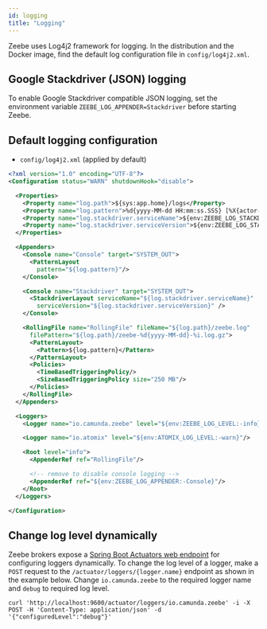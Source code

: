 ```yaml
---
id: logging
title: "Logging"
---
```


Zeebe uses Log4j2 framework for logging. In the distribution and the Docker image, find the default log configuration file in `config/log4j2.xml`.

## Google Stackdriver (JSON) logging

To enable Google Stackdriver compatible JSON logging, set the environment variable `ZEEBE_LOG_APPENDER=Stackdriver` before starting Zeebe.

## Default logging configuration

- `config/log4j2.xml` (applied by default)

```xml
<?xml version="1.0" encoding="UTF-8"?>
<Configuration status="WARN" shutdownHook="disable">

  <Properties>
    <Property name="log.path">${sys:app.home}/logs</Property>
    <Property name="log.pattern">%d{yyyy-MM-dd HH:mm:ss.SSS} [%X{actor-name}] [%t] %-5level %logger{36} - %msg%n</Property>
    <Property name="log.stackdriver.serviceName">${env:ZEEBE_LOG_STACKDRIVER_SERVICENAME:-}</Property>
    <Property name="log.stackdriver.serviceVersion">${env:ZEEBE_LOG_STACKDRIVER_SERVICEVERSION:-}</Property>
  </Properties>

  <Appenders>
    <Console name="Console" target="SYSTEM_OUT">
      <PatternLayout
        pattern="${log.pattern}"/>
    </Console>

    <Console name="Stackdriver" target="SYSTEM_OUT">
      <StackdriverLayout serviceName="${log.stackdriver.serviceName}"
        serviceVersion="${log.stackdriver.serviceVersion}" />
    </Console>

    <RollingFile name="RollingFile" fileName="${log.path}/zeebe.log"
      filePattern="${log.path}/zeebe-%d{yyyy-MM-dd}-%i.log.gz">
      <PatternLayout>
        <Pattern>${log.pattern}</Pattern>
      </PatternLayout>
      <Policies>
        <TimeBasedTriggeringPolicy/>
        <SizeBasedTriggeringPolicy size="250 MB"/>
      </Policies>
    </RollingFile>
  </Appenders>

  <Loggers>
    <Logger name="io.camunda.zeebe" level="${env:ZEEBE_LOG_LEVEL:-info}"/>

    <Logger name="io.atomix" level="${env:ATOMIX_LOG_LEVEL:-warn}"/>

    <Root level="info">
      <AppenderRef ref="RollingFile"/>

      <!-- remove to disable console logging -->
      <AppenderRef ref="${env:ZEEBE_LOG_APPENDER:-Console}"/>
    </Root>
  </Loggers>

</Configuration>
```

## Change log level dynamically

Zeebe brokers expose a [Spring Boot Actuators web endpoint](https://docs.spring.io/spring-boot/docs/current/actuator-api/html/#loggers) for configuring loggers dynamically.
To change the log level of a logger, make a `POST` request to the `/actuator/loggers/{logger.name}` endpoint as shown in the example below.
Change `io.camunda.zeebe` to the required logger name and `debug` to required log level.

```
curl 'http://localhost:9600/actuator/loggers/io.camunda.zeebe' -i -X POST -H 'Content-Type: application/json' -d '{"configuredLevel":"debug"}'
```
